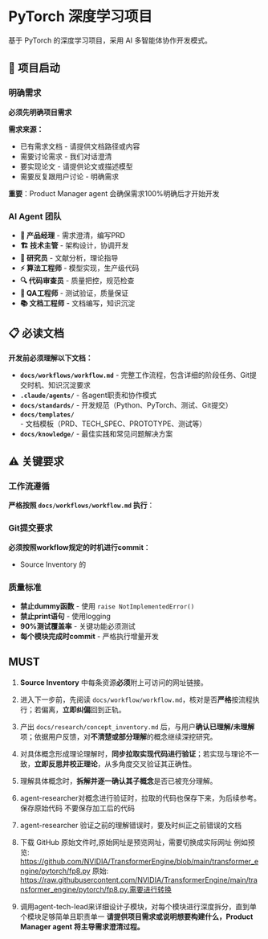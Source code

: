 # PyTorch 深度学习项目

基于 PyTorch 的深度学习项目，采用 AI 多智能体协作开发模式。

## 🚀 项目启动

### 明确需求
**必须先明确项目需求**

**需求来源：**
- 已有需求文档 - 请提供文档路径或内容
- 需要讨论需求 - 我们对话澄清
- 要实现论文 - 请提供论文或描述模型
- 需要反复跟用户讨论 - 明确需求

**重要**：Product Manager agent 会确保需求100%明确后才开始开发

### AI Agent 团队
- **🎯 产品经理** - 需求澄清，编写PRD
- **🏗️ 技术主管** - 架构设计，协调开发
- **🔬 研究员** - 文献分析，理论指导
- **⚡ 算法工程师** - 模型实现，生产级代码
- **🔍 代码审查员** - 质量把控，规范检查
- **🧪 QA工程师** - 测试验证，质量保证
- **📚 文档工程师** - 文档编写，知识沉淀

## 📋 必读文档

**开发前必须理解以下文档：**

- **`docs/workflows/workflow.md`** - 完整工作流程，包含详细的阶段任务、Git提交时机、知识沉淀要求
- **`.claude/agents/`** - 各agent职责和协作模式
- **`docs/standards/`** - 开发规范（Python、PyTorch、测试、Git提交）
- **`docs/templates/`** - 文档模板（PRD、TECH_SPEC、PROTOTYPE、测试等）
- **`docs/knowledge/`** - 最佳实践和常见问题解决方案

## ⚠️ 关键要求

### 工作流遵循
**严格按照 `docs/workflows/workflow.md` 执行**：

### Git提交要求
**必须按照workflow规定的时机进行commit**：

- Source Inventory 的

### 质量标准
- **禁止dummy函数** - 使用 `raise NotImplementedError()`
- **禁止print语句** - 使用logging
- **90%测试覆盖率** - 关键功能必须测试
- **每个模块完成时commit** - 严格执行增量开发
## MUST
1. **Source Inventory** 中每条资源**必须**附上可访问的网址链接。
2. 进入下一步前，先阅读 `docs/workflow/workflow.md`，核对是否**严格**按流程执行；若偏离，**立即纠偏**回到正轨。
3. 产出 `docs/research/concept_inventory.md` 后，与用户**确认已理解/未理解**项；依据用户反馈，对**不清楚或部分理解**的概念继续深挖研究。
4. 对具体概念形成理论理解时，**同步拉取实现代码进行验证**；若实现与理论不一致，**立即反思并校正理论**，从多角度交叉验证其正确性。
5. 理解具体概念时，**拆解并逐一确认其子概念**是否已被充分理解。
6. agent-researcher对概念进行验证时，拉取的代码也保存下来，为后续参考。保存原始代码 不要保存加工后的代码
7. agent-researcher 验证之前的理解错误时，要及时纠正之前错误的文档

8. 下载 GitHub 原始文件时,原始网址是预览网址，需要切换成实际网址
例如预览: https://github.com/NVIDIA/TransformerEngine/blob/main/transformer_engine/pytorch/fp8.py
原始: https://raw.githubusercontent.com/NVIDIA/TransformerEngine/main/transformer_engine/pytorch/fp8.py.需要进行转换
9. 调用agent-tech-lead来详细设计子模块，对每个模块进行深度拆分，直到单个模块足够简单且职责单一
**请提供项目需求或说明想要构建什么，Product Manager agent 将主导需求澄清过程。**



